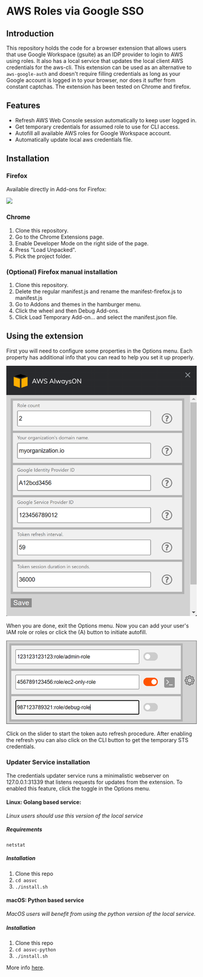 # AWS Roles via Google SSO

## Introduction
This repository holds the code for a browser extension that allows users that use
Google Workspace (gsuite) as an IDP provider to login
to AWS using roles.
It also has a local service that updates the local client AWS credentials for the aws-cli.
This extension can be used as an alternative to `aws-google-auth` and doesn't require filling credentials as long as your Google account is logged in to your browser, nor does it suffer from constant captchas.
The extension has been tested on Chrome and firefox.

## Features
- Refresh AWS Web Console session automatically to keep user logged in.
- Get temporary credentials for assumed role to use for CLI access.
- Autofill all available AWS roles for Google Workspace account.
- Automatically update local aws credentials file.

## Installation

### Firefox
Available directly in Add-ons for Firefox:

<a href="https://addons.mozilla.org/en-US/firefox/addon/aws-roles-via-google-sso/" target="_blank" rel="noopener noreferrer"><img src="https://raw.githubusercontent.com/studocu/aws_alwayson/master/img/ff.png" width="48" /></a>


### Chrome
1. Clone this repository.
2. Go to the Chrome Extensions page.
3. Enable Developer Mode on the right side of the page.
4. Press "Load Unpacked".
5. Pick the project folder.

### (Optional) Firefox manual installation
1. Clone this repository.
1. Delete the regular manifest.js and rename the manifest-firefox.js to manifest.js
2. Go to Addons and themes in the hamburger menu.
3. Click the wheel and then Debug Add-ons.
4. Click Load Temporary Add-on... and select the manifest.json file.

## Using the extension
First you will need to configure some properties in the Options menu. Each property has additional info that you can read to help you set it up properly.

![Options](img/opts.png)

When you are done, exit the Options menu.
Now you can add your user's IAM role or roles or click the (A) button to initiate autofill.

![Main menu](img/main.png)

Click on the slider to start the token auto refresh procedure.
After enabling the refresh you can also click on the CLI button to get the temporary STS credentials.

### Updater Service installation
The credentials updater service runs a minimalistic webserver on 127.0.0.1:31339 that listens requests for updates from the extension.
To enabled this feature, click the toggle in the Options menu.

#### Linux: Golang based service:
*Linux users should use this version of the local service*

##### Requirements
```
netstat
```

##### Installation
1. Clone this repo
2. `cd aosvc`
3. `./install.sh`

#### macOS: Python based service
*MacOS users will benefit from using the python version of the local service.*

##### Installation
1. Clone this repo
2. `cd aosvc-python`
3. `./install.sh`

More info [here](/aosvc-python/README.md).
